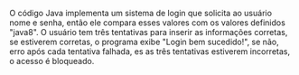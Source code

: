 O código Java implementa um sistema de login que solicita ao usuário nome e senha, então ele compara esses valores com os valores definidos "java8". O usuário tem três tentativas para inserir as informações corretas, se estiverem corretas, o programa exibe "Login bem sucedido!", se não, erro após cada tentativa falhada, es as três tentativas estiverem incorretas, o acesso é bloqueado.